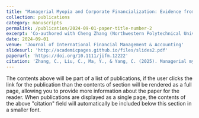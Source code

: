 ```yaml
---
title: "Managerial Myopia and Corporate Financialization: Evidence from China"
collection: publications
category: manuscripts
permalink: /publication/2024-09-01-paper-title-number-2
excerpt: 'Co-authored with Cheng Zhang (Northwestern Polytechnical University), Chunhong Yang (Frankfurt School of Finance & Management) and Yaoying Ma (City University of Hong Kong).'
date: 2024-09-01
venue: 'Journal of International Financial Management & Accounting'
slidesurl: 'http://academicpages.github.io/files/slides2.pdf'
paperurl: 'https://doi.org/10.1111/jifm.12222'
citation: 'Zhang, C., Liu, C., Ma, Y., & Yang, C. (2025). Managerial myopia and corporate financialization: Evidence from China. Journal of International Financial Management & Accounting, 36(1), 184-214.'
---
```


The contents above will be part of a list of publications, if the user clicks the link for the publication than the contents of section will be rendered as a full page, allowing you to provide more information about the paper for the reader. When publications are displayed as a single page, the contents of the above "citation" field will automatically be included below this section in a smaller font.